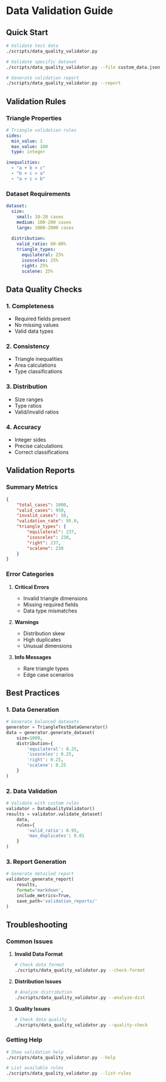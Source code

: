 # Data Validation Guide

## Quick Start
```bash
# Validate test data
./scripts/data_quality_validator.py

# Validate specific dataset
./scripts/data_quality_validator.py --file custom_data.json

# Generate validation report
./scripts/data_quality_validator.py --report
```

## Validation Rules

### Triangle Properties
```yaml
# Triangle validation rules
sides:
  min_value: 1
  max_value: 100
  type: integer

inequalities:
  - "a + b > c"
  - "b + c > a"
  - "a + c > b"
```

### Dataset Requirements
```yaml
dataset:
  size:
    small: 10-20 cases
    medium: 100-200 cases
    large: 1000-2000 cases
    
  distribution:
    valid_ratio: 60-80%
    triangle_types:
      equilateral: 25%
      isosceles: 25%
      right: 25%
      scalene: 25%
```

## Data Quality Checks

### 1. Completeness
- Required fields present
- No missing values
- Valid data types

### 2. Consistency
- Triangle inequalities
- Area calculations
- Type classifications

### 3. Distribution
- Size ranges
- Type ratios
- Valid/invalid ratios

### 4. Accuracy
- Integer sides
- Precise calculations
- Correct classifications

## Validation Reports

### Summary Metrics
```json
{
    "total_cases": 1000,
    "valid_cases": 950,
    "invalid_cases": 50,
    "validation_rate": 95.0,
    "triangle_types": {
        "equilateral": 237,
        "isosceles": 238,
        "right": 237,
        "scalene": 238
    }
}
```

### Error Categories
1. **Critical Errors**
   - Invalid triangle dimensions
   - Missing required fields
   - Data type mismatches

2. **Warnings**
   - Distribution skew
   - High duplicates
   - Unusual dimensions

3. **Info Messages**
   - Rare triangle types
   - Edge case scenarios

## Best Practices

### 1. Data Generation
```python
# Generate balanced datasets
generator = TriangleTestDataGenerator()
data = generator.generate_dataset(
    size=1000,
    distribution={
        'equilateral': 0.25,
        'isosceles': 0.25,
        'right': 0.25,
        'scalene': 0.25
    }
)
```

### 2. Data Validation
```python
# Validate with custom rules
validator = DataQualityValidator()
results = validator.validate_dataset(
    data,
    rules={
        'valid_ratio': 0.95,
        'max_duplicates': 0.01
    }
)
```

### 3. Report Generation
```python
# Generate detailed report
validator.generate_report(
    results,
    format='markdown',
    include_metrics=True,
    save_path='validation_reports/'
)
```

## Troubleshooting

### Common Issues
1. **Invalid Data Format**
   ```bash
   # Check data format
   ./scripts/data_quality_validator.py --check-format
   ```

2. **Distribution Issues**
   ```bash
   # Analyze distribution
   ./scripts/data_quality_validator.py --analyze-dist
   ```

3. **Quality Issues**
   ```bash
   # Check data quality
   ./scripts/data_quality_validator.py --quality-check
   ```

### Getting Help
```bash
# Show validation help
./scripts/data_quality_validator.py --help

# List available rules
./scripts/data_quality_validator.py --list-rules
```
